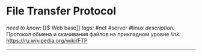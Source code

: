 # File Transfer Protocol
*need to know:* [[$ Web base]]
*tags:* #net #server #linux
*description:* Протокол обмена и скачивания файлов на прикладном уровне
*link:* https://ru.wikipedia.org/wiki/FTP

---
## 